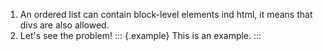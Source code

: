1.  An ordered list can contain block-level elements ind html, it means
    that divs are also allowed.
2.  Let\'s see the problem!
    ::: {.example}
    This is an example.
    :::
